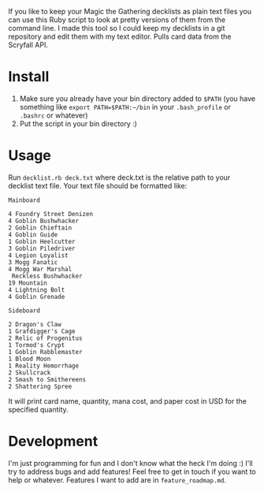 If you like to keep your Magic the Gathering decklists as plain text files you can use this Ruby script to look at pretty versions of them from the command line. I made this tool so I could keep my decklists in a git repository and edit them with my text editor.
Pulls card data from the Scryfall API.

# Install
1. Make sure you already have your bin directory added to `$PATH` (you have something like `export PATH=$PATH:~/bin` in your `.bash_profile` or `.bashrc` or whatever)
2. Put the script in your bin directory :)

# Usage
Run `decklist.rb deck.txt` where deck.txt is the relative path to your decklist text file.
Your text file should be formatted like:

~~~
Mainboard

4 Foundry Street Denizen
4 Goblin Bushwhacker
2 Goblin Chieftain
4 Goblin Guide
1 Goblin Heelcutter
3 Goblin Piledriver
4 Legion Loyalist
3 Mogg Fanatic
4 Mogg War Marshal
 Reckless Bushwhacker
19 Mountain
4 Lightning Bolt
4 Goblin Grenade

Sideboard

2 Dragon's Claw
1 Grafdigger's Cage
2 Relic of Progenitus
1 Tormod's Crypt
1 Goblin Rabblemaster
1 Blood Moon
1 Reality Hemorrhage
2 Skullcrack
2 Smash to Smithereens
2 Shattering Spree
~~~

It will print card name, quantity, mana cost, and paper cost in USD for the specified quantity.

# Development
I'm just programming for fun and I don't know what the heck I'm doing :)
I'll try to address bugs and add features! Feel free to get in touch if you want to help or whatever.
Features I want to add are in `feature_roadmap.md`.
